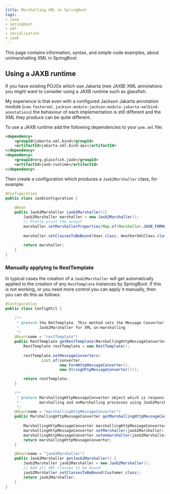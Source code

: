 ```yaml
---
title: Marshalling XML in SpringBoot
tags:
- java
- springboot
- xml
- serialisation
- jaxb
---
```


This page contains information, syntax, and simple code examples, about un/marshalling XML in SpringBoot.
<!--more-->

## Using a JAXB runtime

If you have existing POJOs which use Jakarta (nee JAXB) XML annotations you might want to consider using
a JAXB runtime such as glassfish.

My experience is that even with a configured Jackson Jakarta annotation module (`com.fasterxml.jackson.module:jackson-module-jakarta-xmlbind-annotations`) 
the behaviour of each implementation is still different and the XML they produce can be quite different.

To use a JAXB runtime add the following dependencies to your `pom.xml` file:
```xml
<dependency>
    <groupId>jakarta.xml.bind</groupId>
    <artifactId>jakarta.xml.bind-api</artifactId>
</dependency>
<dependency>
    <groupId>org.glassfish.jaxb</groupId>
    <artifactId>jaxb-runtime</artifactId>
</dependency>
```

Then create a configuration which produces a `Jaxb2Marshaller` class, for example:
```java
@Configuration
public class JaxbConfiguration {
    
    @Bean
    public Jaxb2Marshaller jaxb2Marshaller(){
        Jaxb2Marshaller marshaller = new Jaxb2Marshaller();
        // Pretty print the output
        marshaller.setMarshallerProperties(Map.of(Marshaller.JAXB_FORMATTED_OUTPUT, true));
        
        marshaller.setClassesToBeBound(User.class, AnotherXmlClass.class);
        
        return marshaller;
    }
}
```

### Manually applying to RestTemplate

In typical cases the creation of a `Jaxb2Marshaller` will get automatically applied to the creation of any `RestTemplate` instances
by SpringBoot.
If this is not working, or you need more control you can apply it manually, then you can do this as follows:
```java
@Configuration
public class ConfigUtil {
 
    /**
     * @return the RetTemplate. This method sets the Message Converter objects to the RestTemplate so that it uses the 
     *         Jaxb2Marshaller for XML un/marshalling
     */
    @Bean(name = "restTemplate")
    public RestTemplate getRestTemplate(MarshallingHttpMessageConverter converter) {
        RestTemplate restTemplate = new RestTemplate();
 
        restTemplate.setMessageConverters(
                List.of(converter, 
                        new FormHttpMessageConverter(), 
                        new StringHttpMessageConverter()));

        return restTemplate;
    }
 
    /**
     * @return MarshallingHttpMessageConverter object which is responsible for XML
     *         marshalling and unMarshalling processes using Jaxb2Marshaller
     */
    @Bean(name = "marshallingHttpMessageConverter")
    public MarshallingHttpMessageConverter getMarshallingHttpMessageConverter(Jaxb2Marshaller jaxb2Marshaller) {
 
        MarshallingHttpMessageConverter marshallingHttpMessageConverter = new MarshallingHttpMessageConverter();
        marshallingHttpMessageConverter.setMarshaller(jaxb2Marshaller);
        marshallingHttpMessageConverter.setUnmarshaller(jaxb2Marshaller);
        return marshallingHttpMessageConverter;
    }

    @Bean(name = "jaxb2Marshaller")
    public Jaxb2Marshaller getJaxb2Marshaller() {
        Jaxb2Marshaller jaxb2Marshaller = new Jaxb2Marshaller();
        // Add all XML classes to be bound
        jaxb2Marshaller.setClassesToBeBound(Customer.class);
        return jaxb2Marshaller;
    }
}
```
